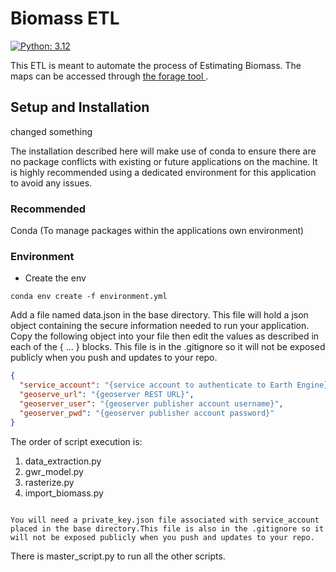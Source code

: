 # Biomass ETL

[![Python: 3.12](https://img.shields.io/badge/python-3.12-blue.svg)](https://www.python.org/)

This ETL is meant to automate the process of Estimating Biomass. The maps can be accessed through [the forage tool ](https://et.waterpointsmonitoring.net/forage).

## Setup and Installation

changed something

The installation described here will make use of conda to ensure there are no package conflicts with
existing or future applications on the machine. It is highly recommended using a dedicated environment
for this application to avoid any issues.

### Recommended

Conda (To manage packages within the applications own environment)

### Environment

- Create the env

```commandline
conda env create -f environment.yml
```

Add a file named data.json in the base directory. This file will hold a json object containing
the secure information needed to run your application. Copy the following object into your file then
edit the values as described in each of the { ... } blocks. This file is in the .gitignore so it will
not be exposed publicly when you push and updates to your repo.

```json
{
  "service_account": "{service account to authenticate to Earth Engine}",
  "geoserve_url": "{geoserver REST URL}",
  "geoserver_user": "{geoserver publisher account username}",
  "geoserver_pwd": "{geoserver publisher account password}"
}
```

The order of script execution is:

1. data_extraction.py
2. gwr_model.py
3. rasterize.py
4. import_biomass.py

```

You will need a private_key.json file associated with service_account placed in the base directory.This file is also in the .gitignore so it will not be exposed publicly when you push and updates to your repo.

```

There is master_script.py to run all the other scripts.
